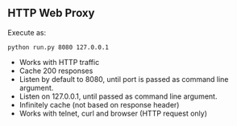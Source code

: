 HTTP Web Proxy
-------------

Execute as:

`python run.py 8080 127.0.0.1`

+ Works with HTTP traffic
+ Cache 200 responses
+ Listen by default to 8080, until port is passed as command line argument.
+ Listen on 127.0.0.1, until passed as command line argument.
+ Infinitely cache (not based on response header)
+ Works with telnet, curl and browser (HTTP request only)